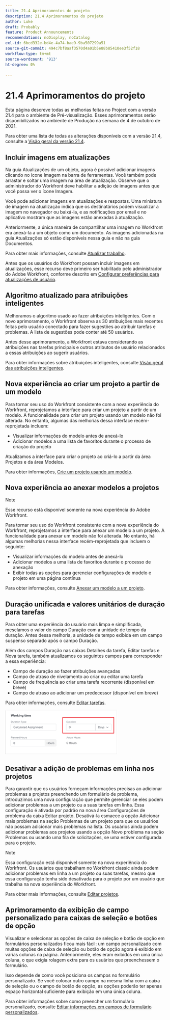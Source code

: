 ```yaml
---
title: 21.4 Aprimoramentos do projeto
description: 21.4 Aprimoramentos do projeto
author: Luke
draft: Probably
feature: Product Announcements
recommendations: noDisplay, noCatalog
exl-id: 6bcd332e-bd4e-4a74-bae9-9ba507299a51
source-git-commit: 494c7bf8aaf3570d4a01b5e88b85410ee3f52f18
workflow-type: tm+mt
source-wordcount: '913'
ht-degree: 0%

---
```


# 21.4 Aprimoramentos do projeto

Esta página descreve todas as melhorias feitas no Project com a versão 21.4 para o ambiente de Pré-visualização. Esses aprimoramentos serão disponibilizados no ambiente de Produção na semana de 4 de outubro de 2021.

Para obter uma lista de todas as alterações disponíveis com a versão 21.4, consulte a [Visão geral da versão 21.4](../../../product-announcements/product-releases/21.4-release-activity/21-4-release-overview.md).

## Incluir imagens em atualizações

Na guia Atualizações de um objeto, agora é possível adicionar imagens clicando no ícone Imagem na barra de ferramentas. Você também pode arrastar e soltar uma imagem na área de atualização. Observe que o administrador do Workfront deve habilitar a adição de imagens antes que você possa ver o ícone Imagem.

Você pode adicionar imagens em atualizações e respostas. Uma miniatura de imagem na atualização indica que os destinatários podem visualizar a imagem no navegador ou baixá-la, e as notificações por email e no aplicativo mostram que as imagens estão anexadas à atualização.

Anteriormente, a única maneira de compartilhar uma imagem no Workfront era anexá-la a um objeto como um documento. As imagens adicionadas na guia Atualizações só estão disponíveis nessa guia e não na guia Documentos.

Para obter mais informações, consulte [Atualizar trabalho](../../../workfront-basics/updating-work-items-and-viewing-updates/update-work.md).

Antes que os usuários do Workfront possam incluir imagens em atualizações, esse recurso deve primeiro ser habilitado pelo administrador do Adobe Workfront, conforme descrito em [Configurar preferências para atualizações de usuário](../../../administration-and-setup/set-up-workfront/system-tracked-update-feeds/configure-preferences-user-updates.md).

## Algoritmo atualizado para atribuições inteligentes

Melhoramos o algoritmo usado ao fazer atribuições inteligentes. Com o novo aprimoramento, o Workfront observa as 30 atribuições mais recentes feitas pelo usuário conectado para fazer sugestões ao atribuir tarefas e problemas. A lista de sugestões pode conter até 50 usuários.

Antes desse aprimoramento, a Workfront estava considerando as atribuições nas tarefas principais e outros atributos de usuário relacionados a essas atribuições ao sugerir usuários.

Para obter informações sobre atribuições inteligentes, consulte [Visão geral das atribuições inteligentes](../../../manage-work/tasks/assign-tasks/smart-assignments.md).

## Nova experiência ao criar um projeto a partir de um modelo

Para tornar seu uso do Workfront consistente com a nova experiência do Workfront, reprojetamos a interface para criar um projeto a partir de um modelo. A funcionalidade para criar um projeto usando um modelo não foi alterada. No entanto, algumas das melhorias dessa interface recém-reprojetada incluem:

* Visualizar informações do modelo antes de anexá-lo
* Adicionar modelos a uma lista de favoritos durante o processo de criação do projeto

Atualizamos a interface para criar o projeto ao criá-lo a partir da área Projetos e da área Modelos.

Para obter informações, [Crie um projeto usando um modelo](../../../manage-work/projects/create-projects/create-project-from-template.md).

## Nova experiência ao anexar modelos a projetos

>[!NOTE]
>
>Esse recurso está disponível somente na nova experiência do Adobe Workfront.

Para tornar seu uso do Workfront consistente com a nova experiência do Workfront, reprojetamos a interface para anexar um modelo a um projeto. A funcionalidade para anexar um modelo não foi alterada. No entanto, há algumas melhorias nessa interface recém-reprojetada que incluem o seguinte:

* Visualizar informações do modelo antes de anexá-lo
* Adicionar modelos a uma lista de favoritos durante o processo de anexação
* Exibir todas as opções para gerenciar configurações de modelo e projeto em uma página contínua

Para obter informações, consulte [Anexar um modelo a um projeto](../../../manage-work/projects/create-and-manage-templates/attach-template-to-project.md).

## Duração unificada e valores unitários de duração para tarefas

Para obter uma experiência do usuário mais limpa e simplificada, mesclamos o valor do campo Duração com a unidade de tempo da duração. Antes dessa melhoria, a unidade de tempo exibida em um campo suspenso separado após o campo Duração.

Além dos campos Duração nas caixas Detalhes da tarefa, Editar tarefas e Nova tarefa, também atualizamos os seguintes campos para corresponder a essa experiência:

* Campo de duração ao fazer atribuições avançadas
* Campo de atraso de nivelamento ao criar ou editar uma tarefa
* Campo de frequência ao criar uma tarefa recorrente (disponível em breve)
* Campo de atraso ao adicionar um predecessor (disponível em breve)

Para obter informações, consulte [Editar tarefas](../../../manage-work/tasks/manage-tasks/edit-tasks.md).

![Campo de duração](assets/duration-combined-field-350x139.png)

## Desativar a adição de problemas em linha nos projetos

Para garantir que os usuários forneçam informações precisas ao adicionar problemas a projetos preenchendo um formulário de problema, introduzimos uma nova configuração que permite gerenciar se eles podem adicionar problemas a um projeto ou a suas tarefas em linha. Essa configuração é ativada por padrão na nova área Configurações de problema da caixa Editar projeto. Desativá-la esmaece a opção Adicionar mais problemas na seção Problemas de um projeto para que os usuários não possam adicionar mais problemas na lista. Os usuários ainda podem adicionar problemas aos projetos usando a opção Novo problema na seção Problemas ou usando uma fila de solicitações, se uma estiver configurada para o projeto.

>[!NOTE]
>
>Essa configuração está disponível somente na nova experiência do Workfront. Os usuários que trabalham no Workfront classic ainda podem adicionar problemas em linha a um projeto ou suas tarefas, mesmo que essa configuração tenha sido desativada para o projeto por um usuário que trabalha na nova experiência do Workfront.

Para obter mais informações, consulte [Editar projetos](../../../manage-work/projects/manage-projects/edit-projects.md).

## Aprimoramento da exibição de campo personalizado para caixas de seleção e botões de opção

Visualizar e selecionar as opções de caixa de seleção e botão de opção em formulários personalizados ficou mais fácil: um campo personalizado com muitas opções de caixa de seleção ou botão de opção agora é exibido em várias colunas na página. Anteriormente, eles eram exibidos em uma única coluna, o que exigia rolagem extra para os usuários que preenchessem o formulário.

Isso depende de como você posiciona os campos no formulário personalizado. Se você colocar outro campo na mesma linha com a caixa de seleção ou o campo de botão de opção, as opções poderão ter apenas espaço horizontal suficiente para exibição em uma única coluna.

Para obter informações sobre como preencher um formulário personalizado, consulte [Editar informações em campos de formulário personalizados](../../../workfront-basics/work-with-custom-forms/edit-custom-forms.md).

